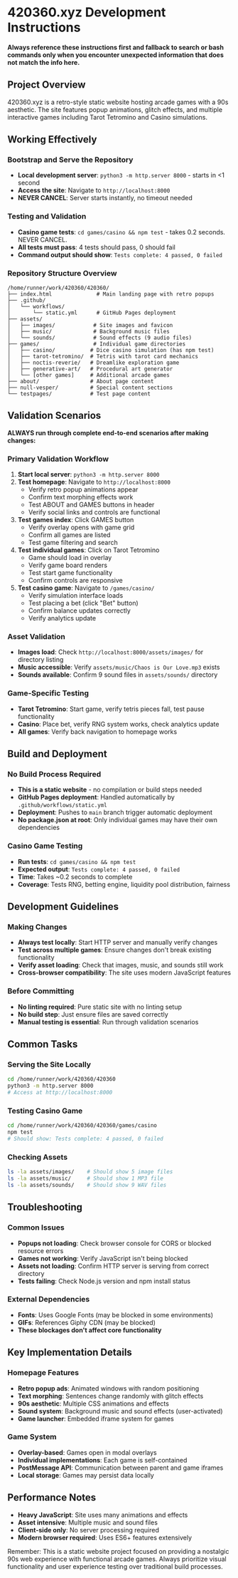 # 420360.xyz Development Instructions

**Always reference these instructions first and fallback to search or bash commands only when you encounter unexpected information that does not match the info here.**

## Project Overview
420360.xyz is a retro-style static website hosting arcade games with a 90s aesthetic. The site features popup animations, glitch effects, and multiple interactive games including Tarot Tetromino and Casino simulations.

## Working Effectively

### Bootstrap and Serve the Repository
- **Local development server**: `python3 -m http.server 8000` - starts in <1 second
- **Access the site**: Navigate to `http://localhost:8000`
- **NEVER CANCEL**: Server starts instantly, no timeout needed

### Testing and Validation
- **Casino game tests**: `cd games/casino && npm test` - takes 0.2 seconds. NEVER CANCEL.
- **All tests must pass**: 4 tests should pass, 0 should fail
- **Command output should show**: `Tests complete: 4 passed, 0 failed`

### Repository Structure Overview
```
/home/runner/work/420360/420360/
├── index.html              # Main landing page with retro popups
├── .github/
│   └── workflows/
│       └── static.yml      # GitHub Pages deployment
├── assets/
│   ├── images/            # Site images and favicon
│   ├── music/             # Background music files
│   └── sounds/            # Sound effects (9 audio files)
├── games/                 # Individual game directories
│   ├── casino/           # Dice casino simulation (has npm test)
│   ├── tarot-tetromino/  # Tetris with tarot card mechanics
│   ├── noctis-reverie/   # Dreamlike exploration game
│   ├── generative-art/   # Procedural art generator
│   └── [other games]     # Additional arcade games
├── about/                # About page content
├── null-vesper/          # Special content sections
└── testpages/            # Test page content
```

## Validation Scenarios

**ALWAYS run through complete end-to-end scenarios after making changes:**

### Primary Validation Workflow
1. **Start local server**: `python3 -m http.server 8000`
2. **Test homepage**: Navigate to `http://localhost:8000`
   - Verify retro popup animations appear
   - Confirm text morphing effects work
   - Test ABOUT and GAMES buttons in header
   - Verify social links and controls are functional
3. **Test games index**: Click GAMES button
   - Verify overlay opens with game grid
   - Confirm all games are listed
   - Test game filtering and search
4. **Test individual games**: Click on Tarot Tetromino
   - Game should load in overlay
   - Verify game board renders
   - Test start game functionality
   - Confirm controls are responsive
5. **Test casino game**: Navigate to `/games/casino/`
   - Verify simulation interface loads
   - Test placing a bet (click "Bet" button)
   - Confirm balance updates correctly
   - Verify analytics update

### Asset Validation
- **Images load**: Check `http://localhost:8000/assets/images/` for directory listing
- **Music accessible**: Verify `assets/music/Chaos is Our Love.mp3` exists
- **Sounds available**: Confirm 9 sound files in `assets/sounds/` directory

### Game-Specific Testing
- **Tarot Tetromino**: Start game, verify tetris pieces fall, test pause functionality
- **Casino**: Place bet, verify RNG system works, check analytics update
- **All games**: Verify back navigation to homepage works

## Build and Deployment

### No Build Process Required
- **This is a static website** - no compilation or build steps needed
- **GitHub Pages deployment**: Handled automatically by `.github/workflows/static.yml`
- **Deployment**: Pushes to `main` branch trigger automatic deployment
- **No package.json at root**: Only individual games may have their own dependencies

### Casino Game Testing
- **Run tests**: `cd games/casino && npm test`
- **Expected output**: `Tests complete: 4 passed, 0 failed`
- **Time**: Takes ~0.2 seconds to complete
- **Coverage**: Tests RNG, betting engine, liquidity pool distribution, fairness

## Development Guidelines

### Making Changes
- **Always test locally**: Start HTTP server and manually verify changes
- **Test across multiple games**: Ensure changes don't break existing functionality
- **Verify asset loading**: Check that images, music, and sounds still work
- **Cross-browser compatibility**: The site uses modern JavaScript features

### Before Committing
- **No linting required**: Pure static site with no linting setup
- **No build step**: Just ensure files are saved correctly
- **Manual testing is essential**: Run through validation scenarios

## Common Tasks

### Serving the Site Locally
```bash
cd /home/runner/work/420360/420360
python3 -m http.server 8000
# Access at http://localhost:8000
```

### Testing Casino Game
```bash
cd /home/runner/work/420360/420360/games/casino
npm test
# Should show: Tests complete: 4 passed, 0 failed
```

### Checking Assets
```bash
ls -la assets/images/    # Should show 5 image files
ls -la assets/music/     # Should show 1 MP3 file
ls -la assets/sounds/    # Should show 9 WAV files
```

## Troubleshooting

### Common Issues
- **Popups not loading**: Check browser console for CORS or blocked resource errors
- **Games not working**: Verify JavaScript isn't being blocked
- **Assets not loading**: Confirm HTTP server is serving from correct directory
- **Tests failing**: Check Node.js version and npm install status

### External Dependencies
- **Fonts**: Uses Google Fonts (may be blocked in some environments)
- **GIFs**: References Giphy CDN (may be blocked)
- **These blockages don't affect core functionality**

## Key Implementation Details

### Homepage Features
- **Retro popup ads**: Animated windows with random positioning
- **Text morphing**: Sentences change randomly with glitch effects
- **90s aesthetic**: Multiple CSS animations and effects
- **Sound system**: Background music and sound effects (user-activated)
- **Game launcher**: Embedded iframe system for games

### Game System
- **Overlay-based**: Games open in modal overlays
- **Individual implementations**: Each game is self-contained
- **PostMessage API**: Communication between parent and game iframes
- **Local storage**: Games may persist data locally

## Performance Notes
- **Heavy JavaScript**: Site uses many animations and effects
- **Asset intensive**: Multiple music and sound files
- **Client-side only**: No server processing required
- **Modern browser required**: Uses ES6+ features extensively

Remember: This is a static website project focused on providing a nostalgic 90s web experience with functional arcade games. Always prioritize visual functionality and user experience testing over traditional build processes.
